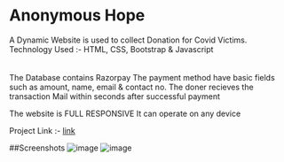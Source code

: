 # Anonymous Hope
A Dynamic Website is used to collect Donation for Covid Victims.<br>
Technology Used :- HTML, CSS, Bootstrap & Javascript<br>
<br>    
The Database contains Razorpay
The payment method have basic fields such as amount, name, email & contact no.
The doner recieves the transaction Mail within seconds after successful payment 

The website is FULL RESPONSIVE
It can operate on any device
<br>

Project Link :- [link](https://rghvgrv.github.io/AnonymousHope/)

##Screenshots
![image](https://user-images.githubusercontent.com/71788323/128918436-da908677-7a86-4499-94df-9c54cfdf30d1.png)
![image](https://user-images.githubusercontent.com/71788323/128918855-41959e9e-f983-42e1-b6e6-34f64d38d87b.png)

 



